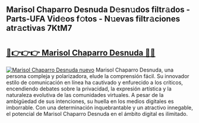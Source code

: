 ## Marisol Chaparro Desnuda D𝚎sn𝚞dos filtr𝚊dos - Parts-UFA Vid𝚎os f𝚘tos - N𝚞evas filtr𝚊ciones atr𝚊ctivas 7KtM7

# <h2><a href="http://mb6xc0g.tromn.icu/?c=Marisol+Chaparro+Desnuda">🔗👉👉👉 Marisol Chaparro Desnuda 🔗🔗</a></h2>

[![Marisol Chaparro Desnuda nuevo](https://i.imgur.com/pEAQMta.gif)](http://mb6xc0g.tromn.icu/?c=Marisol+Chaparro+Desnuda)
Marisol Chaparro Desnuda, una persona compleja y polarizadora, elude la comprensión fácil. Su innovador estilo de comunicación en línea ha cautivado y enfurecido a los críticos, encendiendo debates sobre la privacidad, la expresión artística y la naturaleza evolutiva de las comunidades virtuales. A pesar de la ambigüedad de sus intenciones, su huella en los medios digitales es imborrable. Con una determinación inquebrantable y un atractivo innegable, el potencial de Marisol Chaparro Desnuda en el ámbito digital es ilimitado.
